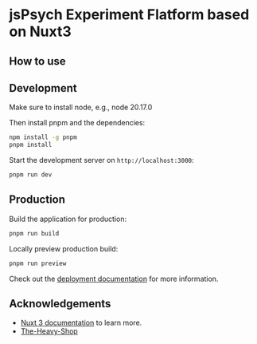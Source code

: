 # jsPsych Experiment Flatform based on Nuxt3


## How to use



## Development

Make sure to install node, e.g., node 20.17.0

Then install pnpm and the dependencies:

```bash
npm install -g pnpm
pnpm install
```

Start the development server on `http://localhost:3000`:

```bash
pnpm run dev
```

## Production

Build the application for production:

```bash
pnpm run build
```

Locally preview production build:

```bash
pnpm run preview
```

Check out the [deployment documentation](https://nuxt.com/docs/getting-started/deployment) for more information.


## Acknowledgements 
- [Nuxt 3 documentation](https://nuxt.com/docs/getting-started/introduction) to learn more.
- [The-Heavy-Shop](https://github.com/JellyGamez/The-Heavy-Shop)

